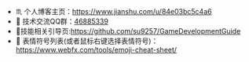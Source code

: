 * ♏ 个人博客主页：https://www.jianshu.com/u/84e03bc5c4a6
* 💬 技术交流QQ群：[46885339](https://shang.qq.com/wpa/qunwpa?idkey=a0f8613587f8afd0cf0a6d5d2500f324d7497d447147ba61346048e43418d396)
* 🎃技能相关引导页:https://github.com/su9257/GameDevelopmentGuide
* 🎉 表情符号列表(或者鼠标右键选择表情符号)：https://www.webfx.com/tools/emoji-cheat-sheet/

<!--
**su9257/su9257** is a ✨ _special_ ✨ repository because its `README.md` (this file) appears on your GitHub profile.

Here are some ideas to get you started:

- 🔭 I’m currently working on ...
- 🌱 I’m currently learning ...
- 👯 I’m looking to collaborate on ...
- 🤔 I’m looking for help with ...
- 💬 Ask me about ...
- 📫 How to reach me: ...
- 😄 Pronouns: ...
- ⚡ Fun fact: ...:
-->

